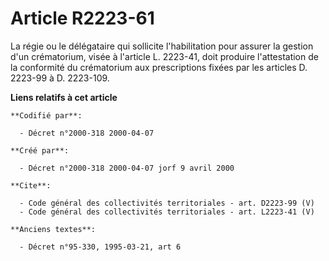 # Article R2223-61

La régie ou le délégataire qui sollicite l'habilitation pour assurer la gestion d'un crématorium, visée à l'article L.
2223-41, doit produire l'attestation de la conformité du crématorium aux prescriptions fixées par les articles D. 2223-99 à
D. 2223-109.

**Liens relatifs à cet article**

	**Codifié par**:

	  - Décret n°2000-318 2000-04-07

	**Créé par**:

	  - Décret n°2000-318 2000-04-07 jorf 9 avril 2000

	**Cite**:

	  - Code général des collectivités territoriales - art. D2223-99 (V)
	  - Code général des collectivités territoriales - art. L2223-41 (V)

	**Anciens textes**:

	  - Décret n°95-330, 1995-03-21, art 6
